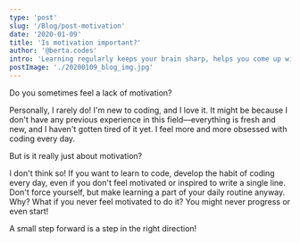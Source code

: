 ```yaml
---
type: 'post'
slug: '/Blog/post-motivation'
date: '2020-01-09'
title: 'Is motivation important?'
author: '@berta.codes'
intro: 'Learning regularly keeps your brain sharp, helps you come up with new ideas, which helps you face tough times with confidence and strength.'
postImage: './20200109_blog_img.jpg'
---
```


Do you sometimes feel a lack of motivation?

Personally, I rarely do! I'm new to coding, and I love it. It might be because I don't have any previous experience in this field—everything is fresh and new, and I haven't gotten tired of it yet. I feel more and more obsessed with coding every day.

But is it really just about motivation?

I don't think so! If you want to learn to code, develop the habit of coding every day, even if you don't feel motivated or inspired to write a single line. Don't force yourself, but make learning a part of your daily routine anyway. Why? What if you never feel motivated to do it? You might never progress or even start!

A small step forward is a step in the right direction!
